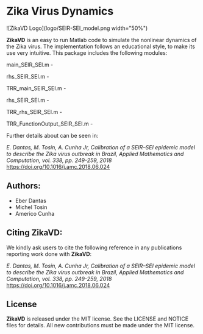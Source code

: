 # Zika Virus Dynamics

![ZikaVD Logo](logo/SEIR-SEI_model.png width="50%")

**ZikaVD** is an easy to run Matlab code to simulate the nonlinear dynamics of the Zika virus. The implementation follows an educational style, to make its use very intuitive. This package includes the following modules:

main_SEIR_SEI.m - 

rhs_SEIR_SEI.m - 

TRR_main_SEIR_SEI.m - 

rhs_SEIR_SEI.m - 

TRR_rhs_SEIR_SEI.m - 

TRR_FunctionOutput_SEIR_SEI.m - 


Further details about can be seen in:

*E. Dantas, M. Tosin, A. Cunha Jr, Calibration of a SEIR–SEI epidemic model to describe the Zika virus outbreak in Brazil,  Applied Mathematics and Computation, vol. 338, pp. 249-259, 2018*
https://doi.org/10.1016/j.amc.2018.06.024

## Authors:
- Eber Dantas
- Michel Tosin
- Americo Cunha

## Citing ZikaVD:

We kindly ask users to cite the following reference in any publications reporting work done with **ZikaVD**:

*E. Dantas, M. Tosin, A. Cunha Jr, Calibration of a SEIR–SEI epidemic model to describe the Zika virus outbreak in Brazil,  Applied Mathematics and Computation, vol. 338, pp. 249-259, 2018*
https://doi.org/10.1016/j.amc.2018.06.024


## License

**ZikaVD** is released under the MIT license. See the LICENSE and NOTICE files for details. All new contributions must be made under the MIT license.
